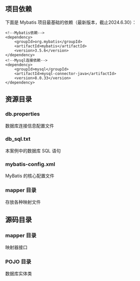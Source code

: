 ## 项目依赖

下面是 Mybatis 项目最基础的依赖（最新版本，截止2024.6.30）：

```
<!--Mybatis依赖-->
<dependency>
    <groupId>org.mybatis</groupId>
    <artifactId>mybatis</artifactId>
    <version>3.5.6</version>
</dependency>
<!--Mysql连接依赖-->
<dependency>
    <groupId>mysql</groupId>
    <artifactId>mysql-connector-java</artifactId>
    <version>8.0.33</version>
</dependency>
```

## 资源目录

### db.properties

数据库连接信息配置文件

### db_sql.txt

本案例中的数据库 SQL 语句

### mybatis-config.xml

MyBatis 的核心配置文件

### mapper 目录

存放各种映射文件

## 源码目录

### mapper 目录

映射器接口

### POJO 目录

数据库实体类
